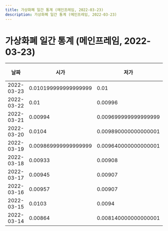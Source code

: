 ```yaml
---
title: 가상화폐 일간 통계 (메인프레임, 2022-03-23)
description: 가상화폐 일간 통계 (메인프레임, 2022-03-23)
---
```


가상화폐 일간 통계 (메인프레임, 2022-03-23)
===

|날짜|시가|저가|고가|종가|비고|
|--|--|--|--|--|--|
|2022-03-23|0.010199999999999999|0.01|0.0105|0.0104|    |
|2022-03-22|0.01|0.00996|0.0107|0.010199999999999999|    |
|2022-03-21|0.00994|0.009699999999999999|0.010199999999999999|0.01|    |
|2022-03-20|0.0104|0.009890000000000001|0.0107|0.00996|    |
|2022-03-19|0.009869999999999999|0.009640000000000001|0.0115|0.0104|    |
|2022-03-18|0.00933|0.00908|0.010199999999999999|0.009869999999999999|    |
|2022-03-17|0.00945|0.00907|0.00945|0.00934|    |
|2022-03-16|0.00957|0.00907|0.0101|0.00945|    |
|2022-03-15|0.0103|0.0094|0.0119|0.00956|    |
|2022-03-14|0.00864|0.008140000000000001|0.0109|0.0103|    |
